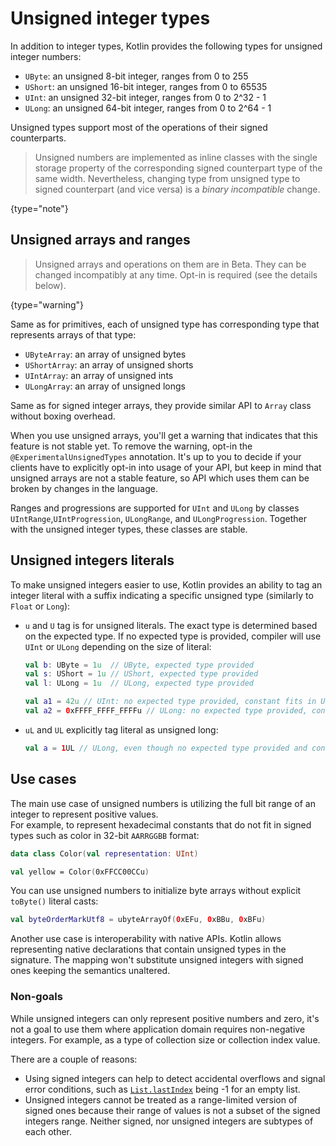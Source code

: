 # Unsigned integer types

In addition to integer types, Kotlin provides the following types for unsigned integer numbers:

* `UByte`: an unsigned 8-bit integer, ranges from 0 to 255
* `UShort`: an unsigned 16-bit integer, ranges from 0 to 65535
* `UInt`: an unsigned 32-bit integer, ranges from 0 to 2^32 - 1
* `ULong`: an unsigned 64-bit integer, ranges from 0 to 2^64 - 1

Unsigned types support most of the operations of their signed counterparts.

> Unsigned numbers are implemented as inline classes with the single storage property of the corresponding 
> signed counterpart type of the same width. Nevertheless, changing type from unsigned type to signed counterpart (and vice versa) 
> is a _binary incompatible_ change.
>
{type="note"}

## Unsigned arrays and ranges

> Unsigned arrays and operations on them are in Beta. They can be changed incompatibly at any time.
> Opt-in is required (see the details below).
>
{type="warning"}

Same as for primitives, each of unsigned type has corresponding type that represents arrays of that type:

* `UByteArray`: an array of unsigned bytes
* `UShortArray`: an array of unsigned shorts
* `UIntArray`: an array of unsigned ints
* `ULongArray`: an array of unsigned longs

Same as for signed integer arrays, they provide similar API to `Array` class without boxing overhead.

When you use unsigned arrays, you'll get a warning that indicates that this feature is not stable yet.
To remove the warning, opt-in the `@ExperimentalUnsignedTypes` annotation.
It's up to you to decide if your clients have to explicitly opt-in into usage of your API, but keep in mind that unsigned
arrays are not a stable feature, so API which uses them can be broken by changes in the language.

Ranges and progressions are supported for `UInt` and `ULong` by classes `UIntRange`,`UIntProgression`,
`ULongRange`, and `ULongProgression`. Together with the unsigned integer types, these classes are stable.

## Unsigned integers literals

To make unsigned integers easier to use, Kotlin provides an ability to tag an integer literal with a suffix
indicating a specific unsigned type (similarly to `Float` or `Long`):

* `u` and `U` tag is for unsigned literals. The exact type is determined based on the expected type.
  If no expected type is provided, compiler will use `UInt` or `ULong` depending on the size of literal:

  ```kotlin
  val b: UByte = 1u  // UByte, expected type provided
  val s: UShort = 1u // UShort, expected type provided
  val l: ULong = 1u  // ULong, expected type provided
  
  val a1 = 42u // UInt: no expected type provided, constant fits in UInt
  val a2 = 0xFFFF_FFFF_FFFFu // ULong: no expected type provided, constant doesn't fit in UInt
  ```

* `uL` and `UL` explicitly tag literal as unsigned long:

  ```kotlin
  val a = 1UL // ULong, even though no expected type provided and constant fits into UInt
  ```

## Use cases

The main use case of unsigned numbers is utilizing the full bit range of an integer to represent positive values.  
For example, to represent hexadecimal constants that do not fit in signed types such as color in 32-bit `AARRGGBB` format:

```kotlin
data class Color(val representation: UInt)

val yellow = Color(0xFFCC00CCu)
```

You can use unsigned numbers to initialize byte arrays without explicit `toByte()` literal casts:

```kotlin
val byteOrderMarkUtf8 = ubyteArrayOf(0xEFu, 0xBBu, 0xBFu)
```

Another use case is interoperability with native APIs. Kotlin allows representing native declarations that contain 
unsigned types in the signature. The mapping won't substitute unsigned integers with signed ones keeping the semantics unaltered.

### Non-goals

While unsigned integers can only represent positive numbers and zero, it's not a goal to use them where application 
domain requires non-negative integers. For example, as a type of collection size or collection index value.

There are a couple of reasons:

* Using signed integers can help to detect accidental overflows and signal error conditions, such as 
  [`List.lastIndex`](https://kotlinlang.org/api/latest/jvm/stdlib/kotlin.collections/last-index.html) being -1 for an empty list.
* Unsigned integers cannot be treated as a range-limited version of signed ones because their range of values is not a 
  subset of the signed integers range. Neither signed, nor unsigned integers are subtypes of each other.
